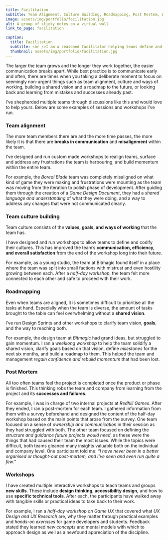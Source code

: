 ```yaml
---
title: Facilitation
subtitle: Team Alignment, Culture Building, Roadmapping, Post Mortem, Workshops
image: assets/img/portfolio/facilitation.jpg
alt: A group of sticky notes on a virtual wall
link_to_page: facilitation

caption:
  title: Facilitation
  subtitle: <br />I am a seasoned facilitator helping teams define and build their culture, find alignment, build roadmaps, learn new skills, and wrap up projects to maximise learnings. These workshops or sessions can be either in person or online depending on the team’s needs. The length varies from a half day workshop to a week long series, depending on what the team's current situation and objectives are.
  thumbnail: assets/img/portfolio/facilitation.jpg
---
```

The larger the team grows and the longer they work together, the easier communication breaks apart. While best practice is to communicate early and often, there are times when you taking a deliberate moment to focus on seemingly non-urgent things such as team alignment, culture and ways of working, building a shared vision and a roadmap to the future, or looking back and learning from mistakes and successes already past.

I’ve shepherded multiple teams through discussions like this and would love to help yours. Below are some examples of sessions and workshops I’ve run.

<h3>Team alignment</h3>
The more team members there are and the more time passes, the more likely it is that there are <b>breaks in communication</b> and <b>misalignment</b> within the team.

I’ve designed and run custom made workshops to realign teams, surface and address any frustrations the team is harbouring, and build momentum within the entire team.

For example, the <i>Boreal Blade</i> team was completely misaligned on what kind of game they were making and frustrations were mounting as the team was moving from the iteration to polish phase of development. After guiding them through the creation of a <i>Game Design Document</i>, they had a <i>shared language and understanding</i> of what they were doing, and a way to address any changes that were not communicated clearly.

<h3>Team culture building</h3>
Team culture consists of the <b>values, goals, and ways of working</b> that the team has.

I have designed and run workshops to allow teams to define and codify their cultures. This has improved the team’s <b>communication, efficiency, and overall satisfaction</b> from the end of the workshop long into their future.

For example, as a young studio, the team at Bitmagic found itself in a place where the team was split into small factions with mistrust and even hostility growing between each. After a <i>half-day workshop</i>, the team felt more connected to each other and safe to proceed with their work.

<h3>Roadmapping</h3>
Even when teams are aligned, it is sometimes difficult to prioritise all the tasks at hand. Especially when the team is diverse, the amount of tasks brought to the table can feel overwhelming without a <b>shared vision.</b>

I’ve run Design Sprints and other workshops to clarify team vision, <b>goals</b>, and the way to reaching both.

For example, the design team at <i>Bitmagic</i> had grand ideas, but struggled to gain momentum. I ran a <i>weeklong workshop</i> to help the team solidify a shared vision, clarify goals based on that vision, define <i>milestones</i> for the next six months, and build a roadmap to them. This helped the team and management <i>regain confidence and rebuild momentum</i> that had been lost.

<h3>Post Mortem</h3>
All too often teams feel the project is completed once the product or phase is finished. This thinking robs the team and company from learning from the project and its <b>successes and failures.</b>

For example, I was in charge of two internal projects at <i>Redhill Games</i>. After they ended, I ran a post-mortem for each team. I gathered information from them with a survey beforehand and designed the content of the half-day workshop based on the main points that arose from the survey. One team focused on a sense of <i>ownership and communication</i> in their session as they had struggled with both. The other team focused on defining the <i>structure and guidance future projects would need</i>, as these were the things that had caused their team the most issues. While the topics were difficult, both teams gleaned many insights valuable both on the individual and company level. One participant told me: <i>“I have never been in a better organised or thought-out post-mortem, and I’ve seen and even run quite a few.”</i>

<h3>Workshops</h3>
I have created multiple interactive workshops to teach teams and groups <b>new skills</b>. These include <b>design thinking, accessibility design,</b> and how to use <b>specific technical tools</b>. After each, the participants have walked away with tangible skills or practical ideas to take back to their work.

For example, I ran a <i>half-day workshop on Game UX</i> that covered what <i>UX Design and UX Research</i> are, why they matter through practical examples and <i>hands-on exercises</i> for game developers and students. Feedback stated they learned <i>new concepts</i> and mental models with which to approach design as well as a newfound appreciation of the discipline.